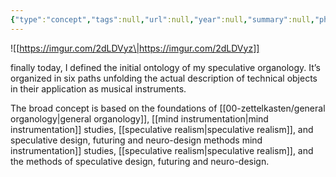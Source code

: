 ```yaml
---
{"type":"concept","tags":null,"url":null,"year":null,"summary":null,"photo":null,"connections":["[[**epiphylogenetics**]]","[[primary memory]]","[[tertiary memory]]"],"person":null,"dg-publish":true,"created":2404231604,"modified":2404231604,"permalink":"/00-zettelkasten/speculative-organology/","dgPassFrontmatter":true}
---
```



![[https://imgur.com/2dLDVyz\|https://imgur.com/2dLDVyz]]



finally today, I defined the initial ontology of my speculative organology.  It’s organized in six paths unfolding the actual description of technical objects in their application as musical instruments.

The broad concept is based on the foundations of [[00-zettelkasten/general organology\|general organology]], [[mind instrumentation\|mind instrumentation]] studies, [[speculative realism\|speculative realism]], and speculative design, futuring and neuro-design methods mind instrumentation]] studies, [[speculative realism\|speculative realism]], and the methods of speculative design, futuring and neuro-design.



